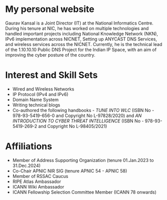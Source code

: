 # My personal website
Gaurav Kansal is a Joint Director (IT) at the National Informatics Centre. During his tenure at NIC, he has worked on multiple technologies and handled important projects including National Knowledge Network (NKN), IPv6 implementation across NICNET, Setting up ANYCAST DNS Services, and wireless services across the NICNET. Currently, he is the technical lead of the 1.10.10.10 Public DNS Project for the Indian IP Space, with an aim of improving the cyber posture of the country.

# Interest and Skill Sets
* Wired and Wireless Networks
* IP Protocol (IPv4 and IPv6) 
* Domain Name System 
* Writing technical blogs 
* Co-authored the following handbooks - *TUNE INTO WLC* (ISBN No - 978-93-5419-656-0 and Copyright No L-97828/2020) and *AN INTRODUCTION TO CYBER THREAT INTELLIGENCE* (ISBN No - 978-93-5419-269-2 and Copyright No L-98405/2021)

# Affiliations
* Member of Address Supporting Organization (tenure 01.Jan.2023 to 31.Dec.2024)
* Co-Chair APNIC NIR SIG (tenure APNIC 54 - APNIC 58)
* Member of RSSAC Caucus
* RIPE Atlas Ambassador
* ICANN Wiki Ambassador
* ICANN Fellowship Selection Committee Member (ICANN 78 onwards)
